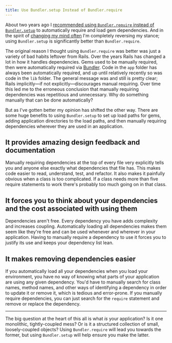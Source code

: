 ```yaml
---
title: Use Bundler.setup Instead of Bundler.require
---
```


About two years ago I [recommended using `Bundler.require` instead of `Bundler.setup`][recommended] to automatically require and load gem dependencies. And in the spirit of [changing my mind often][change] I'm completely reversing my stance; using `Bundler.setup` is significantly better than `Bundler.require`.

The original reason I thought using `Bundler.require` was better was just a variety of bad habits leftover from Rails. Over the years Rails has changed a lot in how it handles dependencies. Gems used to be manually required, then were automatically required via [Bundler][bundler]. Code in the `app` folder has always been automatically required, and up until relatively recently so was code in the `lib` folder. The general message was and still is pretty clear; Rails implicitly—if not explicitly—discourages manual requiring. Over time this led me to the erroneous conclusion that manually requiring dependencies was repetitious and unnecessary. Why do something manually that can be done automatically?

But as I've gotten better my opinion has shifted the other way. There are some huge benefits to using `Bundler.setup` to set up load paths for gems, adding application directories to the load paths, and then manually requiring dependencies wherever they are used in an application.

## It provides amazing design feedback and documentation

Manually requiring dependencies at the top of every file very explicitly tells you and anyone else exactly what dependencies that file has. This makes code easier to read, understand, test, and refactor. It also makes it painfully obvious when a class is too complicated. If a class needs more than five require statements to work there's probably too much going on in that class.

## It forces you to think about your dependencies and the cost associated with using them

Dependencies aren't free. Every dependency you have adds complexity and increases coupling. Automatically loading all dependencies makes them seem like they're free and can be used whenever and wherever in your application. Having to manually require a dependency to use it forces you to justify its use and keeps your dependency list lean.

## It makes removing dependencies easier

If you automatically load all your dependencies when you load your environment, you have no way of knowing what parts of your application are using any given dependency. You'd have to manually search for class names, method names, and other ways of identifying a dependency in order to update it or remove it, which is tedious and error-prone. If you manually require dependencies, you can just search for the `require` statement and remove or replace the dependency.

---

The big question at the heart of this all is what _is_ your application? Is it one monolithic, tightly-coupled mess? Or is it a structured collection of small, loosely-coupled objects? Using `Bundler.require` will lead you towards the former, but using `Bundler.setup` will help ensure you make the latter.

[recommended]: http://anti-pattern.com/bundler-setup-vs-bundler-require
[change]:      http://37signals.com/svn/posts/3289-some-advice-from-jeff-bezos
[bundler]:     http://gembundler.org
